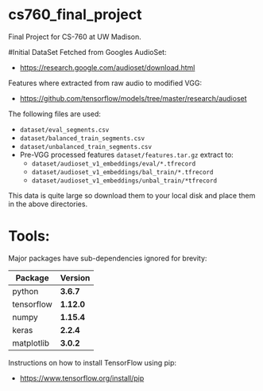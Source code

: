 # cs760_final_project
Final Project for CS-760 at UW Madison.

#Initial DataSet
Fetched from Googles AudioSet:
* https://research.google.com/audioset/download.html

Features where extracted from raw audio to modified VGG:
* https://github.com/tensorflow/models/tree/master/research/audioset

The following files are used:
* `dataset/eval_segments.csv`
* `dataset/balanced_train_segments.csv`
* `dataset/unbalanced_train_segments.csv`
* Pre-VGG processed features `dataset/features.tar.gz` extract to:
  * `dataset/audioset_v1_embeddings/eval/*.tfrecord`
  * `dataset/audioset_v1_embeddings/bal_train/*.tfrecord`
  * `dataset/audioset_v1_embeddings/unbal_train/*tfrecord`

This data is quite large so download them to your local disk and place them in the above directories.


# Tools:
Major packages have sub-dependencies ignored for brevity:

Package | Version
--- | ---
python | **3.6.7**
tensorflow | **1.12.0**
numpy | **1.15.4**
keras | **2.2.4**
matplotlib | **3.0.2**

Instructions on how to install TensorFlow using pip:
* https://www.tensorflow.org/install/pip

